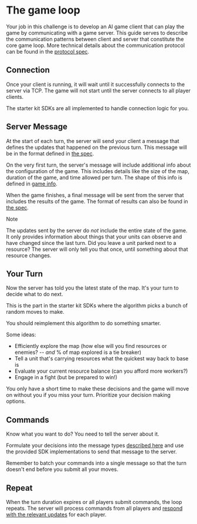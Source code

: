 # The game loop

Your job in this challenge is to develop an AI game client that can play the game by communicating with a game server. This guide serves to describe the communication patterns between client and server that constitute the core game loop. More technical details about the communication protocol can be found in the [protocol spec](./protocol_spec.md).

## Connection

Once your client is running, it will wait until it successfully connects to the server via TCP. The game will not start until the server connects to all player clients.

The starter kit SDKs are all implemented to handle connection logic for you.

## Server Message

At the start of each turn, the server will send your client a message that defines the updates that happened on the previous turn. This message will be in the format defined in [the spec](./protocol_spec.md#message-from-server).

On the very first turn, the server's message will include additional info about the configuration of the game. This includes details like the size of the map, duration of the game, and time allowed per turn. The shape of this info is defined in [game info](./protocol_spec.md#game-info).

When the game finishes, a final message will be sent from the server that includes the results of the game. The format of results can also be found in [the spec](./protocol_spec.md#results).

> [!Note]
> The updates sent by the server do _not_ include the entire state of the game. It only provides information about things that your units can observe and have changed since the last turn.
> Did you leave a unit parked next to a resource? The server will only tell you that once, until something about that resource changes.

## Your Turn

Now the server has told you the latest state of the map. It's your turn to decide what to do next.

This is the part in the starter kit SDKs where the algorithm picks a bunch of random moves to make.

You should reimplement this algorithm to do something smarter.

Some ideas:

- Efficiently explore the map (how else will you find resources or enemies? -- _and_ % of map explored is a tie breaker)
- Tell a unit that's carrying resources what the quickest way back to base is
- Evaluate your current resource balance (can you afford more workers?)
- Engage in a fight (but be prepared to win!)

You only have a short time to make these decisions and the game will move on without you if you miss your turn. Prioritize your decision making options.

## Commands

Know what you want to do? You need to tell the server about it.

Formulate your decisions into the message types [described here](./protocol_spec.md#commands-to-server) and use the provided SDK implementations to send that message to the server.

Remember to batch your commands into a single message so that the turn doesn't end before you submit all your moves.

## Repeat

When the turn duration expires or all players submit commands, the loop repeats. The server will process commands from all players and [respond with the relevant updates](#server-message) for each player.
